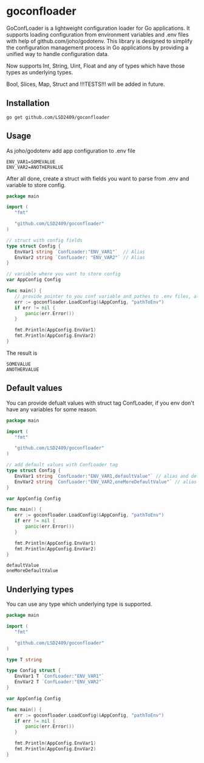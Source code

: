 # goconfloader

 GoConfLoader is a lightweight configuration loader for Go applications. It supports loading configuration from environment variables and .env files with help of github.com/joho/godotenv. This library is designed to simplify the configuration management process in Go applications by providing a unified way to handle configuration data.

 Now supports Int, String, Uint, Float and any of types which have those types as underlying types.

 Bool, Slices, Map, Struct and !!!TESTS!!! will be added in future.

 ## Installation
 ```shell
 go get github.com/LSD2409/goconfloader
 ```
 ## Usage
 As joho/godotenv add app configuration to .env file 
 ```shell
 ENV_VAR1=SOMEVALUE
 ENV_VAR2=ANOTHERVALUE
 ```
 After all done, create a struct with fields you want to parse from .env and variable to store config. 
 ```go
 package main

 import (
    "fmt"

    "github.com/LSD2409/goconfloader"
 )
 
 // struct with config fields
 type struct Config {
    EnvVar1 string `ConfLoader:"ENV_VAR1"`  // Alias
    EnvVar2 string `ConfLoader: "ENV_VAR2"` // Alias
 }

 // variable where you want to store config
 var AppConfig Config

 func main() {
    // provide pointer to you conf variable and pathes to .env files, also you can skip path to env if you env variables already loaded
    err := goconfloader.LoadConfig(&AppConfig, "pathToEnv")
    if err != nil {
        panic(err.Error())
    }

    fmt.Println(AppConfig.EnvVar1)
    fmt.Println(AppConfig.EnvVar2)
 }
 ```

 The result is 
 ```shell
 SOMEVALUE
 ANOTHERVALUE
 ```

 ## Default values
 You can provide defualt values with struct tag ConfLoader, if you env don't have any variables for some reason.
 ```go
package main

 import (
    "fmt"

    "github.com/LSD2409/goconfloader"
 )
 
 // add default values with ConfLoader tag
 type struct Config {
    EnvVar1 string `ConfLoader:"ENV_VAR1,defaultValue"` // alias and default value
    EnvVar2 string `ConfLoader:"ENV_VAR2,oneMoreDefaultValue"` // alias and default value
 }

 var AppConfig Config

 func main() {
    err := goconfloader.LoadConfig(&AppConfig, "pathToEnv")
    if err != nil {
        panic(err.Error())
    }

    fmt.Println(AppConfig.EnvVar1)
    fmt.Println(AppConfig.EnvVar2)
 }
 ```
 ```shell
 defaultValue
 oneMoreDefaultValue
 ```

 ## Underlying types
 You can use any type which underlying type is supported.
 ```go
 package main

import (
	"fmt"

	"github.com/LSD2409/goconfloader"
)

type T string

type Config struct {
	EnvVar1 T `ConfLoader:"ENV_VAR1"`
	EnvVar2 T `ConfLoader:"ENV_VAR2"`
}

var AppConfig Config

func main() {
	err := goconfloader.LoadConfig(&AppConfig, "pathToEnv")
	if err != nil {
		panic(err.Error())
	}

	fmt.Println(AppConfig.EnvVar1)
	fmt.Println(AppConfig.EnvVar2)
}
 ```
